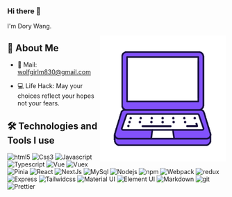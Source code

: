 ### Hi there 👋

I'm Dory Wang.

<img  src="./purple_computer.gif" height="290px" align="right" />

## 👩 About Me

<!-- - 🙋‍♀️ All about me is at **[My Website](https://dorydm.com/)** -->

- 📩 Mail: wolfgirlm830@gmail.com

- 💻 Life Hack: May your choices reflect your hopes not your fears.

## 🛠️ Technologies and Tools I use

<p>
<img alt="html5" src="https://img.shields.io/badge/HTML5-E34F26?style=for-the-badge&logo=html5&logoColor=white" height="25px"/>
<img alt="Css3" src="https://img.shields.io/badge/CSS3-1572B6?style=for-the-badge&logo=css3&logoColor=white" height="25px"/>
<img alt="Javascript" src="https://img.shields.io/badge/JavaScript-323330?style=for-the-badge&logo=javascript&logoColor=F7DF1E"  height="25px"/>
<img alt="Typescript" src="https://img.shields.io/badge/Typescript-323330?style=for-the-badge&logo=typescript&logoColor=blue"  height="25px"/>
<img alt="Vue" src="https://img.shields.io/badge/-Vue-4fc08d?style=flat&logo=vuedotjs&logoColor=white"  height="25px"/>
<img alt="Vuex" src="https://img.shields.io/badge/-Vuex-4fc08d?style=flat-square&logo=Vuex&logoColor=white" height="25px"/>
<img alt="Pinia" src="https://img.shields.io/badge/-Pinia-F7B93E?style=flat-square&logo=pinia&logoColor=white" height="25px"/>
<img alt="React" src="https://img.shields.io/badge/React-20232A?style=for-the-badge&logo=react&logoColor=61DAFB" height="25px"/>
<img alt="NextJs" src="https://img.shields.io/badge/Next-black?style=for-the-badge&logo=next.js&logoColor=white" height="25px"/>
<img alt="MySql" src="https://img.shields.io/badge/-MySQL-13aa52?style=flat-square&logo=mysql&logoColor=white"  height="25px"/>
<img alt="Nodejs" src="https://img.shields.io/badge/-Nodejs-43853d?style=flat-square&logo=Node.js&logoColor=white"  height="25px"/>
<img alt="npm" src="https://img.shields.io/badge/NPM-%23000000.svg?style=for-the-badge&logo=npm&logoColor=white" height="25px"/>
<img alt="Webpack" src="https://img.shields.io/badge/Webpack-1572B6?style=for-the-badge&logo=Webpack&logoColor=white" height="25px"/>
<img alt="redux" src="https://img.shields.io/badge/-Redux-764ABC?style=flat-square&logo=redux&logoColor=white" height="25px"/>
 <img alt="Express" src="https://img.shields.io/badge/express.js-%23404d59.svg?style=for-the-badge&logo=express&logoColor=%2361DAFB" height="25px"/>
<img alt="Tailwidcss" src="https://img.shields.io/badge/Tailwind_CSS-38B2AC?style=for-the-badge&logo=tailwind-css&logoColor=white" height="25px"/>
<img alt="Material UI" src="https://img.shields.io/badge/Material--UI-0081CB?style=for-the-badge&logo=material-ui&logoColor=white" height="25px"/>
<img alt="Element UI" src="https://img.shields.io/badge/Element--UI-0081CB?style=for-the-badge&logo=Element-ui&logoColor=white" height="25px"/>
<img alt="Markdown" src="https://img.shields.io/badge/Markdown-000000?style=for-the-badge&logo=markdown&logoColor=white"  height="25px"/>
<img alt="git" src="https://img.shields.io/badge/-Git-F05032?style=flat-square&logo=git&logoColor=white" height="25px"/>
<img alt="Prettier" src="https://img.shields.io/badge/-Prettier-F7B93E?style=flat-square&logo=prettier&logoColor=white" height="25px"/>
 <!-- <img alt="github actions" src="https://img.shields.io/badge/-Github_Actions-2088FF?style=flat-square&logo=github-actions&logoColor=white" height="25px"/> -->
</p>

<!-- ## ❤️ Let's get connected: -->

<!-- <p><a href="https://soumyajit.vercel.app/" target="_blank"><img alt="Github" src="https://img.shields.io/badge/Soumyajit.tech-9146FF.svg?&style=for-the-badge&logo=appveyor&logoColor=white" height="30px" /></a>  -->

<!-- ## 🤝 Support Me:

<a href="https://www.buymeacoffee.com/soumyajit4419" target="_blank"><img src="https://cdn.buymeacoffee.com/buttons/v2/default-violet.png" alt="Buy Me A Coffee" height="60px" width="200px"></a> -->

<!-- ## 📊 My GitHub Data: -->
<!-- 
<div align="center">
  <img align="center" src="https://github-readme-stats.anuraghazra1.vercel.app/api?username=DoryDM&show_icons=true" />
  <img align="center" src="https://github-readme-streak-stats.herokuapp.com/?user=DoryDM&" alt="DoryDM" />
</div> -->
